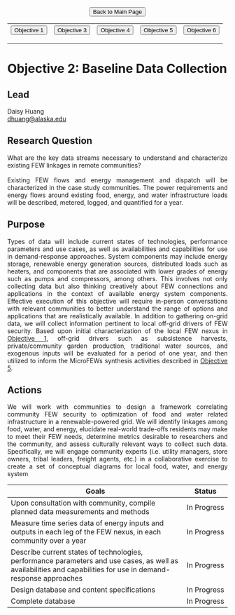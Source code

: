 <form action="https://mjc55.github.io/MicroFEWs_Legacy/" align="center" style="bold">
<input type="submit" value="Back to Main Page" />
</form>


<p align="center" text-align="center"><table style="border-collapse: collapse; border: none;">
  <tr width="100%" style="border: none;">
    <th style="border: none;"> <form action="https://mjc55.github.io/MicroFEWs_Legacy/Objectives/Objective_1" align="left"><input type="submit" value="Objective 1" /></form> </th>
    <th style="border: none;"> <form action="https://mjc55.github.io/MicroFEWs_Legacy/Objectives/Objective_3" align="center"><input type="submit" value="Objective 3" /></form>  </th>
    <th style="border: none;"> <form action="https://mjc55.github.io/MicroFEWs_Legacy/Objectives/Objective_4" align="left"><input type="submit" value="Objective 4" /></form> </th>
    <th style="border: none;"> <form action="https://mjc55.github.io/MicroFEWs_Legacy/Objectives/Objective_5" align="left"><input type="submit" value="Objective 5" /></form> </th>
    <th style="border: none;"> <form action="https://mjc55.github.io/MicroFEWs_Legacy/Objectives/Objective_6" align="left"><input type="submit" value="Objective 6" /></form> </th>
  </tr>
</table></p>



# Objective 2: Baseline Data Collection

## Lead
Daisy Huang <br/>
dhuang@alaska.edu

## Research Question
<div style="text-align: justify"> 
What are the key data streams necessary to understand and characterize existing FEW linkages in remote communities?
<br> <br>
Existing FEW flows and energy management and dispatch will be characterized in the case study communities. The power requirements and energy flows around existing food, energy, and water infrastructure loads will be described, metered, logged, and quantified for a year.
</div>
 
## Purpose
 
<div style="text-align: justify"> 
Types of data will include current states of technologies, performance parameters and use cases, as well as availabilities and capabilities for use in demand-response approaches. System components may include energy storage, renewable energy generation sources, distributed loads such as heaters, and components that are associated with lower grades of energy such as pumps and compressors, among others. This involves not only collecting data but also thinking creatively about FEW connections and applications in the context of available energy system components. Effective execution of this objective will require in-person conversations with relevant communities to better understand the range of options and applications that are realistically available. In addition to gathering on-grid data, we will collect information pertinent to local off-grid drivers of FEW security. Based upon initial characterization of the local FEW nexus in <a href="https://mjc55.github.io/MicroFEWs_Legacy/Objectives/Objective_1">Objective 1</a>, off-grid drivers such as subsistence harvests, private/community garden production, traditional water sources, and exogenous inputs will be evaluated for a period of one year, and then utilized to inform the MicroFEWs synthesis activities described in <a href="https://mjc55.github.io/MicroFEWs_Legacy/Objectives/Objective_5">Objective 5</a>.
</div>
 
## Actions
 
<div style="text-align: justify"> 
We will work with communities to design a framework correlating community FEW security to optimization of food and water related infrastructure in a renewable-powered grid. We will identify linkages among food, water, and energy, elucidate real-world trade-offs residents may make to meet their FEW needs, determine metrics desirable to researchers and the community, and assess culturally relevant ways to collect such data. Specifically, we will engage community experts (i.e. utility managers, store owners, tribal leaders, freight agents, etc.) in a collaborative exercise to create a set of conceptual diagrams for local food, water, and energy system
</div>


| Goals | Status |
|---   |---  |
| Upon consultation with community, compile planned data measurements and methods	| In&nbsp;Progress |
| Measure time series data of energy inputs and outputs in each leg of the FEW nexus, in each community over a year	| In&nbsp;Progress |
| Describe current states of technologies, performance parameters and use cases, as well as availabilities and capabilities for use in demand-response approaches	| In&nbsp;Progress |
| Design database and content specifications	| In&nbsp;Progress |
| Complete database	| In&nbsp;Progress |
